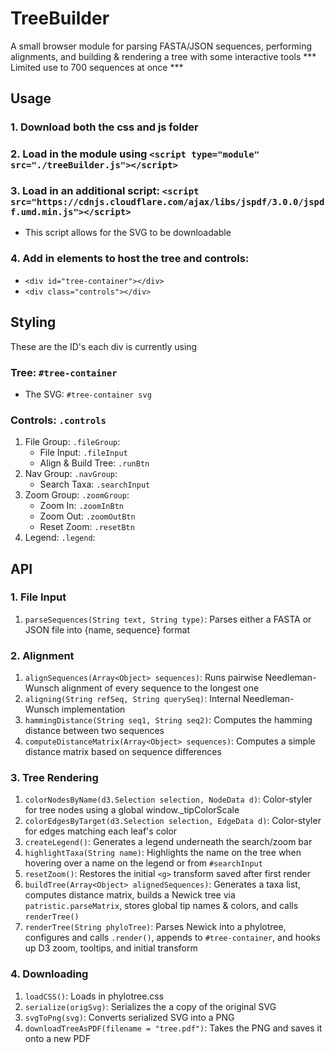 # TreeBuilder
A small browser module for parsing FASTA/JSON sequences, performing alignments, and building & rendering a tree with some interactive tools
*** Limited use to 700 sequences at once ***
## Usage
### 1. Download both the css and js folder 
### 2. Load in the module using ```<script type="module" src="./treeBuilder.js"></script>```
### 3. Load in an additional script: ```<script src="https://cdnjs.cloudflare.com/ajax/libs/jspdf/3.0.0/jspdf.umd.min.js"></script>```
- This script allows for the SVG to be downloadable
### 4. Add in elements to host the tree and controls:
- ```<div id="tree-container"></div>```
- ```<div class="controls"></div>```
## Styling
These are the ID's each div is currently using
### Tree: ```#tree-container```
- The SVG: ```#tree-container svg```
### Controls: ```.controls```
1. File Group: ```.fileGroup```:
    - File Input: ```.fileInput```
    - Align & Build Tree: ```.runBtn```
2. Nav Group: ```.navGroup```:
    - Search Taxa: ```.searchInput```
3. Zoom Group: ```.zoomGroup```:
    - Zoom In: ```.zoomInBtn```
    - Zoom Out: ```.zoomOutBtn```
    - Reset Zoom: ```.resetBtn```
4. Legend: ```.legend```:
## API
### 1. File Input
1. ```parseSequences(String text, String type)```: Parses either a FASTA or JSON file into {name, sequence} format
### 2. Alignment
1. ```alignSequences(Array<Object> sequences)```: Runs pairwise Needleman-Wunsch alignment of every sequence to the longest one
2. ```aligning(String refSeq, String querySeq)```: Internal Needleman-Wunsch implementation
3. ```hammingDistance(String seq1, String seq2)```: Computes the hamming distance between two sequences
4. ```computeDistanceMatrix(Array<Object> sequences)```: Computes a simple distance matrix based on sequence differences
### 3. Tree Rendering
1. ```colorNodesByName(d3.Selection selection, NodeData d)```: Color-styler for tree nodes using a global window._tipColorScale
2. ```colorEdgesByTarget(d3.Selection selection, EdgeData d)```: Color-styler for edges matching each leaf's color
3. ```createLegend()```: Generates a legend underneath the search/zoom bar
4. ```highlightTaxa(String name)```: Highlights the name on the tree when hovering over a name on the legend or from ```#searchInput```
5. ```resetZoom()```: Restores the initial ```<g>``` transform saved after first render
6. ```buildTree(Array<Object> alignedSequences)```: Generates a taxa list, computes distance matrix, builds a Newick tree via ```patristic.parseMatrix```, stores global tip names & colors, and calls ```renderTree()```
7. ```renderTree(String phyloTree)```: Parses Newick into a phylotree, configures and calls ```.render()```, appends to ```#tree-container```, and hooks up D3 zoom, tooltips, and initial transform
### 4. Downloading
1. ```loadCSS()```: Loads in phylotree.css
2. ```serialize(origSvg)```: Serializes the a copy of the original SVG
3. ```svgToPng(svg)```: Converts serialized SVG into a PNG
4. ```downloadTreeAsPDF(filename = "tree.pdf")```: Takes the PNG and saves it onto a new PDF

